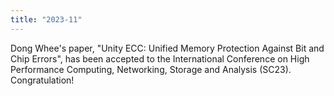 ```yaml
---
title: "2023-11"
---
```


Dong Whee's paper, "Unity ECC: Unified Memory Protection Against Bit and Chip Errors", has been accepted to the International Conference on High Performance Computing, Networking, Storage and Analysis (SC23). Congratulation!
